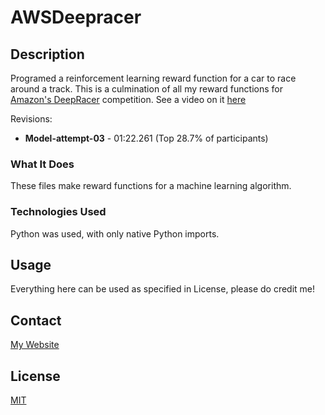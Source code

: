 # AWSDeepracer

## Description
Programed a reinforcement learning reward function for a car to race around a track.
This is a culmination of all my reward functions for [Amazon's DeepRacer](https://student.deepracer.com/) competition. See a video on it [here](https://www.youtube.com/watch?v=-gn2pBuBD0c&t=1s)

Revisions:
* **Model-attempt-03** - 	01:22.261 (Top 28.7% of participants)

### What It Does
These files make reward functions for a machine learning algorithm.

### Technologies Used
Python was used, with only native Python imports.

## Usage
Everything here can be used as specified in License, please do credit me!

## Contact
[My Website](https://thesixtium.github.io/)

## License
[MIT](https://choosealicense.com/licenses/mit/)
